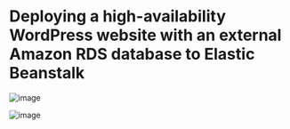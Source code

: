 # Deploying a high-availability WordPress website with an external Amazon RDS database to Elastic Beanstalk

![image](https://user-images.githubusercontent.com/80820244/235176744-b2818ecb-6638-4dfe-8cd7-357f50a8c051.png)

![image](https://user-images.githubusercontent.com/80820244/235177583-6d61043a-ef00-49c8-8b5c-08b989ea1a08.png)
